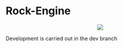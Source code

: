 # Rock-Engine
<p align="center">
 <img src="https://user-images.githubusercontent.com/65179849/224084282-57edc642-af18-4a22-a548-510d705ab4ec.png"/>
</p>

Development is carried out in the dev branch
